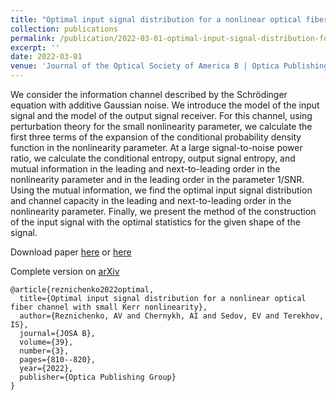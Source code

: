 ```yaml
---
title: "Optimal input signal distribution for a nonlinear optical fiber channel with small Kerr nonlinearity"
collection: publications
permalink: /publication/2022-03-01-optimal-input-signal-distribution-for-a-nonlinear-optical-fiber-channel
excerpt: ''
date: 2022-03-01
venue: 'Journal of the Optical Society of America B | Optica Publishing Group'
---
```


We consider the information channel described by the Schrödinger equation with additive Gaussian noise. 
We introduce the model of the input signal and the model of the output signal receiver. 
For this channel, using perturbation theory for the small nonlinearity parameter, 
we calculate the first three terms of the expansion of the conditional probability 
density function in the nonlinearity parameter. At a large signal-to-noise power ratio, 
we calculate the conditional entropy, output signal entropy, and mutual information in 
the leading and next-to-leading order in the nonlinearity parameter and in the leading 
order in the parameter 1/SNR. Using the mutual information, we find the optimal input signal 
distribution and channel capacity in the leading and next-to-leading order in the nonlinearity parameter. 
Finally, we present the method of the construction of the input signal with the optimal statistics for the given shape of the signal.

Download paper [here](http://esf0.github.io/files/optimal_input_signal_distribution_for_a_nonlinear_optical_fiber_channel.pdf) or 
[here](https://opg.optica.org/josab/fulltext.cfm?uri=josab-39-3-810&id=469535&ibsearch=false)

Complete version on [arXiv](https://arxiv.org/abs/2106.11586)

```
@article{reznichenko2022optimal,
  title={Optimal input signal distribution for a nonlinear optical fiber channel with small Kerr nonlinearity},
  author={Reznichenko, AV and Chernykh, AI and Sedov, EV and Terekhov, IS},
  journal={JOSA B},
  volume={39},
  number={3},
  pages={810--820},
  year={2022},
  publisher={Optica Publishing Group}
}
```